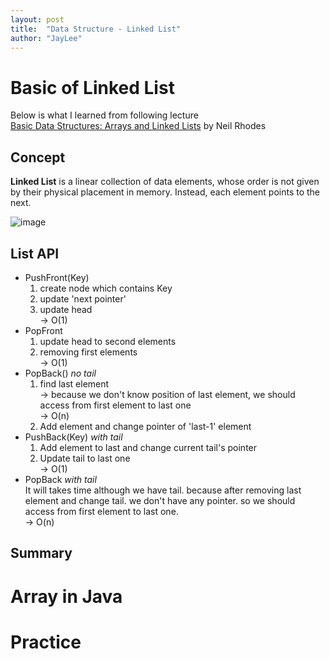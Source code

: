 ```yaml
---
layout: post
title:  "Data Structure - Linked List"
author: "JayLee"
---
```


# Basic of Linked List
Below is what I learned from following lecture  
[Basic Data Structures: Arrays and Linked Lists][lecture] by Neil Rhodes

## Concept
**Linked List** is a linear collection of data elements, whose order is not given by their physical placement in memory. Instead, each element points to the next.

![image][ll]

## List API
- PushFront(Key)  
  1. create node which contains Key  
  2. update 'next pointer'  
  3. update head  
  -> O(1)
- PopFront
  1. update head to second elements
  2. removing first elements  
  -> O(1)
- PopBack() *no tail*
  1. find last element   
  -> because we don't know position of last element, we should access from first element to last one  
  -> O(n)  
  2. Add element and change pointer of 'last-1' element  
- PushBack(Key) *with tail*
  1. Add element to last and change current tail's pointer
  2. Update tail to last one  
  -> O(1)
- PopBack *with tail*  
  It will takes time although we have tail. because after removing last element and change tail. we don't have any pointer. so we should access from first element to last one.  
  -> O(n)

## Summary

# Array in Java

# Practice


[lecture]: https://www.coursera.org/lecture/data-structures/arrays-OsBSF
[ll]: https://cdn-images-1.medium.com/max/1600/1*5uUzPIemQ64oWNCSVfHsgQ.png
